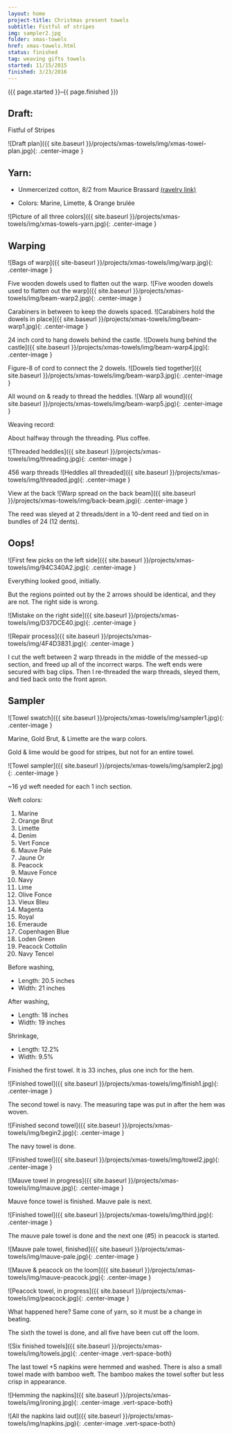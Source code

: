 ```yaml
---
layout: home
project-title: Christmas present towels
subtitle: Fistful of stripes
img: sampler2.jpg
folder: xmas-towels
href: xmas-towels.html
status: finished
tag: weaving gifts towels
started: 11/15/2015
finished: 3/23/2016
---
```

<p class="center">({{ page.started }}–{{ page.finished }})</p>

## Draft:
<span class="h4">Fistful of Stripes</span>

![Draft plan]({{ site.baseurl }}/projects/xmas-towels/img/xmas-towel-plan.jpg){: .center-image }
	
## Yarn:
- Unmercerized cotton, 8/2 from Maurice Brassard [(ravelry link)](http://www.ravelry.com/yarns/library/maurice-brassard-et-fils-inc-8-2-unmercerized-cotton)

- Colors: Marine, Limette, & Orange brulée

![Picture of all three colors]({{ site.baseurl }}/projects/xmas-towels/img/xmas-towels-yarn.jpg){: .center-image }

## Warping

![Bags of warp]({{ site-baseurl }}/projects/xmas-towels/img/warp.jpg){: .center-image }

Five wooden dowels used to flatten out the warp.
![Five wooden dowels used to flatten out the warp]({{ site.baseurl }}/projects/xmas-towels/img/beam-warp2.jpg){: .center-image }

Carabiners in between to keep the dowels spaced.
![Carabiners hold the dowels in place]({{ site.baseurl }}/projects/xmas-towels/img/beam-warp1.jpg){: .center-image }

24 inch cord to hang dowels behind the castle.
![Dowels hung behind the castle]({{ site.baseurl }}/projects/xmas-towels/img/beam-warp4.jpg){: .center-image }

Figure-8 of cord to connect the 2 dowels.
![Dowels tied together]({{ site.baseurl }}/projects/xmas-towels/img/beam-warp3.jpg){: .center-image }

All wound on & ready to thread the heddles.
![Warp all wound]({{ site.baseurl }}/projects/xmas-towels/img/beam-warp5.jpg){: .center-image }

Weaving record:

About halfway through the threading. Plus coffee.

![Threaded heddles]({{ site.baseurl }}/projects/xmas-towels/img/threading.jpg){: .center-image }

456 warp threads
![Heddles all threaded]({{ site.baseurl }}/projects/xmas-towels/img/threaded.jpg){: .center-image }

View at the back
![Warp spread on the back beam]({{ site.baseurl }}/projects/xmas-towels/img/back-beam.jpg){: .center-image }

The reed was sleyed at 2 threads/dent in a 10-dent reed and tied on in bundles of 24 (12 dents).

## Oops!

![First few picks on the left side]({{ site.baseurl }}/projects/xmas-towels/img/94C340A2.jpg){: .center-image }

Everything looked good, initially.

But the regions pointed out by the 2 arrows should be identical, and they are not. The right side is wrong.

![Mistake on the right side]({{ site.baseurl }}/projects/xmas-towels/img/D37DCE40.jpg){: .center-image }

![Repair process]({{ site.baseurl }}/projects/xmas-towels/img/4F4D3831.jpg){: .center-image }

I cut the weft between 2 warp threads in the middle of the messed-up section, and freed up all of the incorrect warps. The weft ends were secured with bag clips. Then I re-threaded the warp threads, sleyed them, and tied back onto the front apron.

## Sampler

![Towel swatch]({{ site.baseurl }}/projects/xmas-towels/img/sampler1.jpg){: .center-image }

Marine, Gold Brut, & Limette are the warp colors.

Gold & lime would be good for stripes, but not for an entire towel.

![Towel sampler]({{ site.baseurl }}/projects/xmas-towels/img/sampler2.jpg){: .center-image }

~16 yd weft needed for each 1 inch section.

Weft colors:

1. Marine
2. Orange Brut
3. Limette
4. Denim
5. Vert Fonce
6. Mauve Pale
7. Jaune Or
8. Peacock
9. Mauve Fonce
10. Navy
11. Lime
12. Olive Fonce
13. Vieux Bleu
14. Magenta
15. Royal
16. Emeraude
17. Copenhagen Blue
18. Loden Green
19. Peacock Cottolin
20. Navy Tencel

Before washing,
- Length: 20.5 inches
- Width: 21 inches

After washing,
- Length: 18 inches
- Width: 19 inches

Shrinkage,
- Length: 12.2%
- Width: 9.5%

Finished the first towel. It is 33 inches, plus one inch for the hem.

![Finished towel]({{ site.baseurl }}/projects/xmas-towels/img/finish1.jpg){: .center-image }

The second towel is navy. The measuring tape was put in after the hem was woven.

![Finished second towel]({{ site.baseurl }}/projects/xmas-towels/img/begin2.jpg){: .center-image }

The navy towel is done.

![Finished towel]({{ site.baseurl }}/projects/xmas-towels/img/towel2.jpg){: .center-image }

![Mauve towel in progress]({{ site.baseurl }}/projects/xmas-towels/img/mauve.jpg){: .center-image }

Mauve fonce towel is finished. Mauve pale is next.

![Finished towel]({{ site.baseurl }}/projects/xmas-towels/img/third.jpg){: .center-image }

The mauve pale towel is done and the next one (#5) in peacock is started.

![Mauve pale towel, finished]({{ site.baseurl }}/projects/xmas-towels/img/mauve-pale.jpg){: .center-image }

![Mauve & peacock on the loom]({{ site.baseurl }}/projects/xmas-towels/img/mauve-peacock.jpg){: .center-image }

![Peacock towel, in progress]({{ site.baseurl }}/projects/xmas-towels/img/peacock.jpg){: .center-image }

What happened here? Same cone of yarn, so it must be a change in beating.

The sixth the towel is done, and all five have been cut off the loom.

![Six finished towels]({{ site.baseurl }}/projects/xmas-towels/img/towels.jpg){: .center-image .vert-space-both}

The last towel +5 napkins were hemmed and washed. There is also a small towel made with bamboo weft. The bamboo makes the towel softer but less crisp in appearance.

![Hemming the napkins]({{ site.baseurl }}/projects/xmas-towels/img/ironing.jpg){: .center-image .vert-space-both}

![All the napkins laid out]({{ site.baseurl }}/projects/xmas-towels/img/napkins.jpg){: .center-image .vert-space-both}